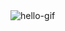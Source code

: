 <img src="https://imgyukle.com/i/yHzXCU" alt="hello-gif" style="max-width: 100%; display: inline-block;" data-target="animated-image.originalImage">
<p align="left">
</p>
